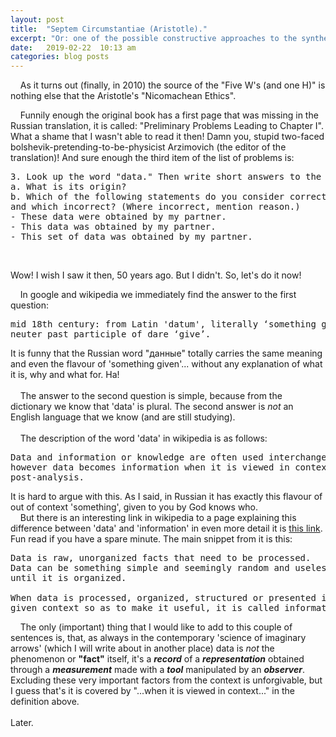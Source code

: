 ```yaml
---
layout: post
title:  "Septem Circumstantiae (Aristotle)."
excerpt: "Or: one of the possible constructive approaches to the synthesis of the Common-English language for humans and machines."
date:   2019-02-22  10:13 am
categories: blog posts
---
```

&nbsp;&nbsp;&nbsp;&nbsp;As it turns out (finally, in 2010) the source of the "Five W's (and one H)" is nothing else that the Aristotle's "Nicomachean Ethics".<br>

&nbsp;&nbsp;&nbsp;&nbsp;Funnily enough the original book has a first page that was missing in the Russian translation, it is called: "Preliminary Problems Leading to Chapter I". What a shame that I wasn't able to read it then! Damn you, stupid two-faced bolshevik-pretending-to-be-physicist Arzimovich (the editor of the translation)! And sure enough the third item of the list of problems is:<br>

<pre>3. Look up the word "data." Then write short answers to the following:
a. What is its origin?
b. Which of the following statements do you consider correct language
and which incorrect? (Where incorrect, mention reason.)
- These data were obtained by my partner.
- This data was obtained by my partner.
- This set of data was obtained by my partner.
</pre>
<br>

Wow! I wish I saw it then, 50 years ago. But I didn't. So, let's do it now!<br>

&nbsp;&nbsp;&nbsp;&nbsp;In google and wikipedia we immediately find the answer to the first question:<br>
<pre>mid 18th century: from Latin 'datum', literally ‘something given’,
neuter past participle of dare ‘give’.
</pre>

It is funny that the Russian word "данные" totally carries the same meaning and even the flavour of 'something given'... without any explanation of what it is, why and what for. Ha!<br><br>
&nbsp;&nbsp;&nbsp;&nbsp;The answer to the second question is simple, because from the dictionary we know that 'data' is plural. The second answer is _not_ an English language that we know (and are still studying).<br><br>
&nbsp;&nbsp;&nbsp;&nbsp;The description of the word 'data' in wikipedia is as follows:
<pre>Data and information or knowledge are often used interchangeably;
however data becomes information when it is viewed in context or in
post-analysis.</pre>

It is hard to argue with this. As I said, in Russian it has exactly this flavour of out of context 'something', given to you by God knows who.<br>
&nbsp;&nbsp;&nbsp;&nbsp;But there is an interesting link in wikipedia to a page explaining this difference between 'data' and 'information' in even more detail it is [this link](https://www.diffen.com/difference/Data_vs_Information). Fun read if you have a spare minute. The main snippet from it is this:<br>
<pre>
Data is raw, unorganized facts that need to be processed.
Data can be something simple and seemingly random and useless
until it is organized.

When data is processed, organized, structured or presented in a
given context so as to make it useful, it is called information.
</pre>

&nbsp;&nbsp;&nbsp;&nbsp;The only (important) thing that I would like to add to this couple of sentences is, that, as always in the contemporary 'science of imaginary arrows' (which I will write about in another place) data is _not_ the phenomenon or **"fact"** itself, it's a _**record**_ of a _**representation**_ obtained through a _**measurement**_ made with a _**tool**_ manipulated by an _**observer**_. Excluding these very important factors from the context is unforgivable, but I guess that's it is covered by "...when it is viewed in context..." in the definition above.<br><br>
Later.
